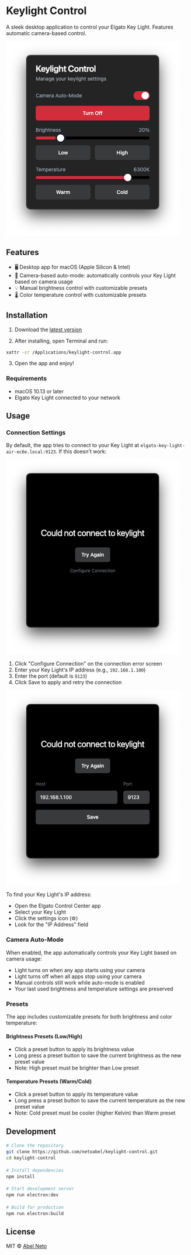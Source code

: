 # Keylight Control

A sleek desktop application to control your Elgato Key Light. Features automatic camera-based control.

![App Screenshot](screenshots/app.png)

## Features

- 🖥️ Desktop app for macOS (Apple Silicon & Intel)
- 🎥 Camera-based auto-mode: automatically controls your Key Light based on camera usage
- 💡 Manual brightness control with customizable presets
- 🌡️ Color temperature control with customizable presets

## Installation

1. Download the [latest version](https://github.com/netoabel/keylight-control/releases/latest)

2. After installing, open Terminal and run:

```bash
xattr -cr /Applications/keylight-control.app
```

3. Open the app and enjoy!

### Requirements

- macOS 10.13 or later
- Elgato Key Light connected to your network

## Usage

### Connection Settings

By default, the app tries to connect to your Key Light at `elgato-key-light-air-ec6e.local:9123`. If this doesn't work:

![Connection Error Screen](screenshots/connection-error.png)

1. Click "Configure Connection" on the connection error screen
2. Enter your Key Light's IP address (e.g., `192.168.1.100`)
3. Enter the port (default is `9123`)
4. Click Save to apply and retry the connection

![Configure Connection Screen](screenshots/configure-connection.png)

To find your Key Light's IP address:

- Open the Elgato Control Center app
- Select your Key Light
- Click the settings icon (⚙️)
- Look for the "IP Address" field

### Camera Auto-Mode

When enabled, the app automatically controls your Key Light based on camera usage:

- Light turns on when any app starts using your camera
- Light turns off when all apps stop using your camera
- Manual controls still work while auto-mode is enabled
- Your last used brightness and temperature settings are preserved

### Presets

The app includes customizable presets for both brightness and color temperature:

#### Brightness Presets (Low/High)

- Click a preset button to apply its brightness value
- Long press a preset button to save the current brightness as the new preset value
- Note: High preset must be brighter than Low preset

#### Temperature Presets (Warm/Cold)

- Click a preset button to apply its temperature value
- Long press a preset button to save the current temperature as the new preset value
- Note: Cold preset must be cooler (higher Kelvin) than Warm preset

## Development

```bash
# Clone the repository
git clone https://github.com/netoabel/keylight-control.git
cd keylight-control

# Install dependencies
npm install

# Start development server
npm run electron:dev

# Build for production
npm run electron:build
```

## License

MIT © [Abel Neto](https://github.com/netoabel)
